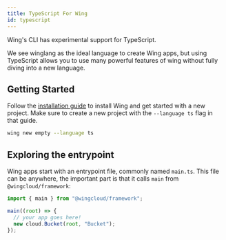 ```yaml
---
title: TypeScript For Wing
id: typescript
---
```


Wing's CLI has experimental support for TypeScript.

We see winglang as the ideal language to create Wing apps, but using TypeScript allows you to use many powerful features of wing without fully diving into a new language.

## Getting Started

Follow the [installation guide](../01-start-here/02-installation.md) to install Wing and get started with a new project. Make sure to create a new project with the `--language ts` flag in that guide.

```sh
wing new empty --language ts
```

## Exploring the entrypoint

Wing apps start with an entrypoint file, commonly named `main.ts`. This file can be anywhere, the important part is that it calls `main` from `@wingcloud/framework`:

```ts
import { main } from "@wingcloud/framework";

main((root) => {
  // your app goes here!
  new cloud.Bucket(root, "Bucket");
});
```
